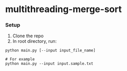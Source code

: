 # multithreading-merge-sort

### Setup
1. Clone the repo
2. In root directory, run:
```
python main.py [--input input_file_name]

# For example
python main.py --input input.sample.txt
```

